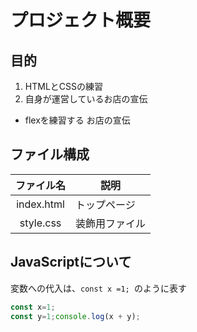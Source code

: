 # プロジェクト概要
## 目的
1. HTMLとCSSの練習  
1. 自身が運営しているお店の宣伝
  - flexを練習する
お店の宣伝

## ファイル構成
| ファイル名 | 説明 |
|:---:  |   ---|
| index.html | トップページ |
| style.css | 装飾用ファイル |

## JavaScriptについて
変数への代入は、`const x =1; `のように表す

```javascript
const x=1;
const y=1;console.log(x + y);
```